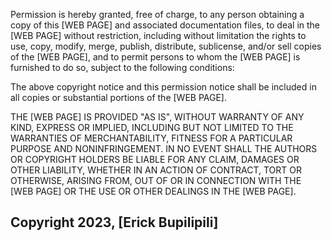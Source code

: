 
Permission is hereby granted, free of charge, to any person obtaining a copy of this [WEB PAGE] and associated documentation files, to deal in the [WEB PAGE] without restriction, including without limitation the rights to use, copy, modify, merge, publish, distribute, sublicense, and/or sell copies of the [WEB PAGE], and to permit persons to whom the [WEB PAGE] is furnished to do so, subject to the following conditions:

The above copyright notice and this permission notice shall be included in all copies or substantial portions of the [WEB PAGE].

THE [WEB PAGE] IS PROVIDED "AS IS", WITHOUT WARRANTY OF ANY KIND, EXPRESS OR IMPLIED, INCLUDING BUT NOT LIMITED TO THE WARRANTIES OF MERCHANTABILITY, FITNESS FOR A PARTICULAR PURPOSE AND NONINFRINGEMENT. IN NO EVENT SHALL THE AUTHORS OR COPYRIGHT HOLDERS BE LIABLE FOR ANY CLAIM, DAMAGES OR OTHER LIABILITY, WHETHER IN AN ACTION OF CONTRACT, TORT OR OTHERWISE, ARISING FROM, OUT OF OR IN CONNECTION WITH THE [WEB PAGE] OR THE USE OR OTHER DEALINGS IN THE [WEB PAGE].
## Copyright 2023, [Erick Bupilipili]